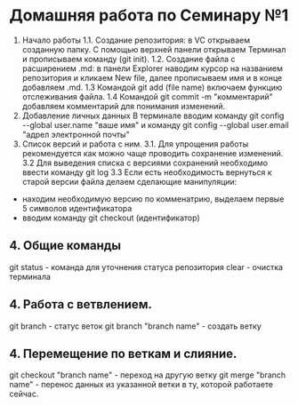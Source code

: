 # Домашняя  работа по Семинару №1
1. Начало работы
1.1. Создание репозитория: в VC открываем созданную папку. С помощью верхней панели открываем Терминал и прописываем команду (git init).
1.2. Создание файла с расширением .md: в панели Explorer наводим курсор на названием репозитория и кликаем New file, далее прописываем имя и в конце добавляем .md.
1.3 Командой git add (file name) включаем функцию отслеживания файла.
1.4 Командой git commit -m "комментарий" добавляем комментарий для понимания изменений.
2. Добавление личных данных
В терминале вводим команду git config --global user.name "ваше имя" и команду git config --global user.email "адрел электронной почты"
3. Список версий и работа с ним.
3.1. Для упрощения работы рекомендуется как можно чаще проводить сохранение изменений.
3.2 Для выведения списка с версиями сохранений необходимо ввести команду git log
3.3 Если есть необходимость вернуться к старой версии файла делаем сделающие манипуляции:
- находим необходимую версию по комменатрию, выделаем первые 5 символов идентификатора
- вводим команду git checkout (идентификатор)

## 4. Общие команды
git status - команда для уточнения статуса репозитория
clear - очистка терминала
## 4. Работа с ветвлением.
git branch - статус веток
git branch "branch name" - создать ветку
## 4. Перемещение по веткам и слияние.
git checkout "branch name" - переход на другую ветку
git merge "branch name" - перенос данных из указанной ветки в ту, которой работаете сейчас.
